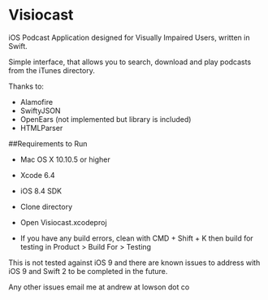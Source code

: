 # Visiocast
iOS Podcast Application designed for Visually Impaired Users, written in Swift.

Simple interface, that allows you to search, download and play podcasts from the iTunes directory.

Thanks to: 
 - Alamofire
 - SwiftyJSON
 - OpenEars (not implemented but library is included)
 - HTMLParser


##Requirements to Run
 - Mac OS X 10.10.5 or higher
 - Xcode 6.4
 - iOS 8.4 SDK

 - Clone directory
 - Open Visiocast.xcodeproj
 - If you have any build errors, clean with CMD + Shift + K then build for testing in 
Product > Build For > Testing
 
This is not tested against iOS 9 and there are known issues to address with iOS 9 and Swift 2 to be completed in the future.

Any other issues email me at andrew at lowson dot co
